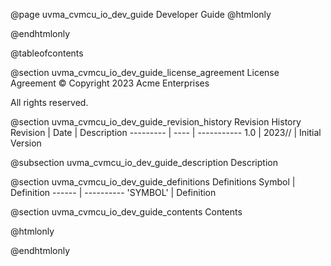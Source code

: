 @page uvma_cvmcu_io_dev_guide Developer Guide
@htmlonly
<div class="autonumbering">
@endhtmlonly


@tableofcontents


@section uvma_cvmcu_io_dev_guide_license_agreement License Agreement
© Copyright 2023 Acme Enterprises

All rights reserved.


@section uvma_cvmcu_io_dev_guide_revision_history Revision History
Revision  | Date | Description
--------- | ---- | -----------
1.0 | 2023// | Initial Version

@subsection uvma_cvmcu_io_dev_guide_description Description


@section uvma_cvmcu_io_dev_guide_definitions Definitions
Symbol | Definition
------ | ----------
 'SYMBOL' | Definition


@section uvma_cvmcu_io_dev_guide_contents Contents


@htmlonly
</div>
@endhtmlonly